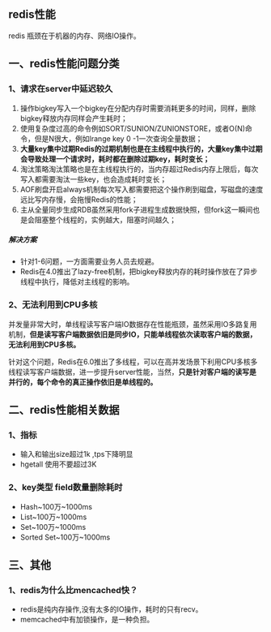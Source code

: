 ## redis性能
redis 瓶颈在于机器的内存、网络IO操作。

## 一、redis性能问题分类

### 1、请求在server中延迟较久
1. 操作bigkey写入一个bigkey在分配内存时需要消耗更多的时间，同样，删除bigkey释放内存同样会产生耗时；
2. 使用复杂度过高的命令例如SORT/SUNION/ZUNIONSTORE，或者O(N)命令，但是N很大，例如lrange key 0 -1一次查询全量数据；
3. **大量key集中过期Redis的过期机制也是在主线程中执行的，大量key集中过期会导致处理一个请求时，耗时都在删除过期key，耗时变长；**
4. 淘汰策略淘汰策略也是在主线程执行的，当内存超过Redis内存上限后，每次写入都需要淘汰一些key，也会造成耗时变长；
5. AOF刷盘开启always机制每次写入都需要把这个操作刷到磁盘，写磁盘的速度远比写内存慢，会拖慢Redis的性能；
6. 主从全量同步生成RDB虽然采用fork子进程生成数据快照，但fork这一瞬间也是会阻塞整个线程的，实例越大，阻塞时间越久；

##### 解决方案
* 针对1-6问题，一方面需要业务人员去规避。
* Redis在4.0推出了lazy-free机制，把bigkey释放内存的耗时操作放在了异步线程中执行，降低对主线程的影响。

### 2、无法利用到CPU多核
并发量非常大时，单线程读写客户端IO数据存在性能瓶颈，虽然采用IO多路复用机制，**但是读写客户端数据依旧是同步IO，只能单线程依次读取客户端的数据，无法利用到CPU多核。**

针对这个问题，Redis在6.0推出了多线程，可以在高并发场景下利用CPU多核多线程读写客户端数据，进一步提升server性能，当然，**只是针对客户端的读写是并行的，每个命令的真正操作依旧是单线程的。**

## 二、redis性能相关数据
### 1、指标
* 输入和输出size超过1k  ,tps下降明显
* hgetall 使用不要超过3K

### 2、key类型 field数量删除耗时
* Hash~100万~1000ms
* List~100万~1000ms
* Set~100万~1000ms
* Sorted Set~100万~1000ms

## 三、其他

### 1、redis为什么比mencached快？

- redis是纯内存操作,没有太多的IO操作，耗时的只有recv。
- memcached中有加锁操作，是一种负担。